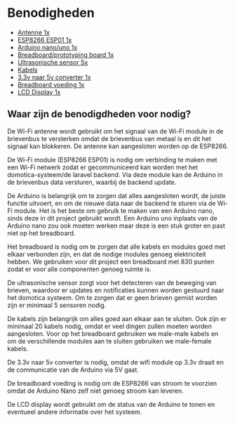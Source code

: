 # Benodigheden

- [Antenne                        1x](https://www.tinytronics.nl/shop/nl/communicatie-en-signalen/draadloos/antennes/2.4ghz/2.4ghz-wifi-antenne-met-sma-naar-ufl-connector)
- [ESP8266 ESP01                  1x](https://www.tinytronics.nl/shop/nl/communicatie-en-signalen/draadloos/wi-fi/modules/esp8266-wifi-module-esp-01-1mb)
- [Arduino nano/uno               1x](https://www.tinytronics.nl/shop/nl/development-boards/microcontroller-boards/arduino-compatible/nano-v3.0-compatible)
- [Breadboard/prototyping board   1x](https://www.tinytronics.nl/shop/nl/gereedschap-en-montage/prototyping-toebehoren/breadboards/breadboard-830-points)
- [Ultrasonische sensor           5x](https://www.tinytronics.nl/shop/nl/sensoren/afstand/ultrasonische-sensor-hc-sr04)
- [Kabels                           ](https://www.tinytronics.nl/shop/nl/kabels-en-connectoren/kabels-en-adapters/prototyping-draden/dupont-compatible-en-jumper/dupont-jumper-draad-male-male-20cm-10-draden) 
- [3.3v naar 5v converter         1x](https://www.tinytronics.nl/shop/nl/communicatie-en-signalen/level-converters/spi-i2c-uart-bi-directionele-logic-level-converter-4-kanaals)
- [Breadboard voeding                    1x](https://www.tinytronics.nl/shop/nl/power/spanningsconverters/spanningsregelaars/breadboard-voeding-5v-en-3.3v)
- [LCD Display                    1x](https://www.tinytronics.nl/shop/en/displays/lcd/lcd-display-16*2-characters-with-white-text-and-blue-backlight-with-i2c-backpack)

## Waar zijn de benodigdheden voor nodig?

De Wi-Fi antenne wordt gebruikt om het signaal van de Wi-Fi module in de brievenbus te versterken omdat de brievenbus van metaal is en dit het signaal kan blokkeren. De antenne kan aangesloten worden op de ESP8266.

De Wi-Fi module (ESP8266 ESP01) is nodig om verbinding te maken met een Wi-Fi netwerk zodat er gecommuniceerd kan worden met het domotica-systeem/de laravel backend. Via deze module kan de Arduino in de brievenbus data versturen, waarbij de backend update.

De Arduino is belangrijk om te zorgen dat alles aangesloten wordt, de juiste functie uitvoert, en om de nieuwe data naar de backend te sturen via de Wi-Fi module. Het is het beste om gebruik te maken van een Arduino nano, sinds deze in dit project gebruikt wordt. Een Arduino uno inplaats van de Arduino nano zou ook moeten werken maar deze is een stuk groter en past niet op het breadboard.

Het breadboard is nodig om te zorgen dat alle kabels en modules goed met elkaar verbonden zijn, en dat de nodige modules genoeg elektriciteit hebben. We gebruiken voor dit project een breadboard met 830 punten zodat er voor alle componenten genoeg ruimte is.

De ultrasonische sensor zorgt voor het detecteren van de beweging van brieven, waardoor er updates en notificaties kunnen worden gestuurd naar het domotica systeem. Om te zorgen dat er geen brieven gemist worden zijn er minimaal 5 sensoren nodig. 

De kabels zijn belangrijk om alles goed aan elkaar aan te sluiten. Ook zijn er minimaal 20 kabels nodig, omdat er veel dingen zullen moeten worden aangesloten. Voor op het breadboard gebruiken we male-male kabels en om de verschillende modules aan te sluiten gebruiken we male-female kabels.

De 3.3v naar 5v converter is nodig, omdat de wifi module op 3.3v draait en de communicatie van de Arduino via 5V gaat.

De breadboard voeding is nodig om de ESP8266 van stroom te voorzien omdat de Arduino Nano zelf niet genoeg stroom kan leveren.

De LCD display wordt gebruikt om de status van de Arduino te tonen en eventueel andere informatie over het systeem. 
